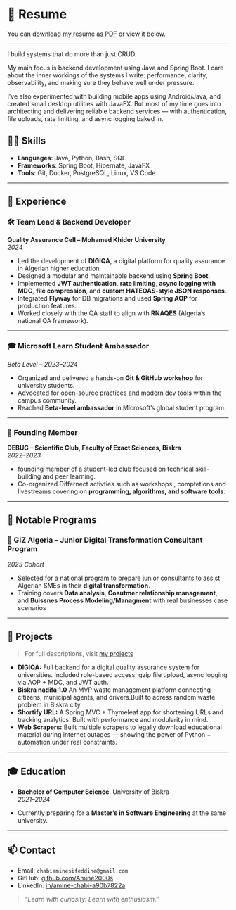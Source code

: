 # 📄 Resume

You can [download my resume as PDF](assets/resume.pdf) or view it below.

---

I build systems that do more than just CRUD.

My main focus is backend development using Java and Spring Boot. I care about the inner workings of the systems I write: performance, clarity, observability, and making sure they behave well under pressure.

I’ve also experimented with building mobile apps using Android/Java, and created small desktop utilities with JavaFX. But most of my time goes into architecting and delivering reliable backend services — with authentication, file uploads, rate limiting, and async logging baked in.



## 👨‍💻 Skills

- **Languages**: Java, Python, Bash, SQL
- **Frameworks**: Spring Boot, Hibernate, JavaFX
- **Tools**: Git, Docker, PostgreSQL, Linux, VS Code

---

## 💼 Experience

### 🛠️ Team Lead & Backend Developer  
**Quality Assurance Cell – Mohamed Khider University**  
*2024*

- Led the development of **DIGIQA**, a digital platform for quality assurance in Algerian higher education.  
- Designed a modular and maintainable backend using **Spring Boot**.  
- Implemented **JWT authentication**, **rate limiting**, **async logging with MDC**, **file compression**, and **custom HATEOAS-style JSON responses**.  
- Integrated **Flyway** for DB migrations and used **Spring AOP** for production features.  
- Worked closely with the QA staff to align with **RNAQES** (Algeria’s national QA framework).

---

### 🎓 Microsoft Learn Student Ambassador  
*Beta Level – 2023–2024*

- Organized and delivered a hands-on **Git & GitHub workshop** for university students.  
- Advocated for open-source practices and modern dev tools within the campus community.
- Reached **Beta-level ambassador** in Microsoft’s global student program.  

---

### 🧠 Founding Member  
**DEBUG – Scientific Club, Faculty of Exact Sciences, Biskra**  
*2022–2023*

- founding member of  a student-led club focused on technical skill-building and peer learning.  
- Co-organized Differnect activties such as workshops , comptetions and livestreams covering on **programming, algorithms, and software tools**.  


---

## 🚀 Notable Programs

### 💼 GIZ Algeria – Junior Digital Transformation Consultant Program  
*2025 Cohort*

- Selected for a national program to prepare junior consultants to assist Algerian SMEs in their **digital transformation**.  
- Training covers **Data analysis**, **Cosutmer relationship management**, and **Buissnes Process Modeling/Managment** with real businesses case scenarios
---

## 🧩 Projects

> For full descriptions, visit [my projects](projects/index.md) 

- **DIGIQA:** Full backend for a digital quality assurance system for universities. Included role-based access, gzip file upload, async logging 
via AOP + MDC, and JWT auth.
- **Biskra nadifa 1.0**  An MVP waste management platform connecting citizens, municipal agents, and drivers.Built to adress random waste problem in Biskra city
- **Shortify URL:** A Spring MVC + Thymeleaf app for shortening URLs and tracking analytics. Built with performance and modularity in mind.
- **Web Scrapers:** Built multiple scrapers to legally download educational material during internet outages — showing the power of Python + automation under real constraints.

---

## 🎓 Education

- **Bachelor of Computer Science**, University of Biskra  
*2021–2024*

- Currently preparing for a **Master’s in Software Engineering** at the same university.

---

## 📫 Contact

- Email: `chabiaminesifeddine@gmail.com`
- GitHub: [github.com/Amine2000s](https://github.com/Amine2000s)
- LinkedIn: [in/amine-chabi-a90b7822a](https://linkedin.com/in/amine-chabi-a90b7822a)

> *“Learn with curiosity. Learn with enthusiasm.”*